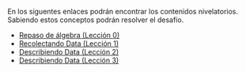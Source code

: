 En los siguentes enlaces podrán encontrar los contenidos nivelatorios. Sabiendo estos conceptos podrán resolver el desafío.</br>
* [Repaso de álgebra (Lección 0)](https://newonlinecourses.science.psu.edu/stat200/lesson/0/0.1)</br>
* [Recolectando Data (Lección 1)](https://newonlinecourses.science.psu.edu/stat200/lesson/1)</br>
* [Describiendo Data (Lección 2)](https://newonlinecourses.science.psu.edu/stat200/lesson/2)</br>
* [Describiendo Data (Lección 3)](https://newonlinecourses.science.psu.edu/stat200/lesson/3)</br>